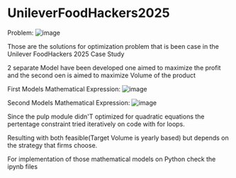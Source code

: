 # UnileverFoodHackers2025
Problem: 
![image](https://github.com/user-attachments/assets/6b8bda71-4ed3-45c7-89d8-066728f92ef5)


Those are the solutions for optimization problem that is been case in the Unilever FoodHackers 2025 Case Study

2 separate Model have been developed one aimed to maximize the profit and the second oen is aimed to maximize Volume of the product


First Models Mathematical Expression:
![image](https://github.com/user-attachments/assets/beeae7a6-e14a-439f-9192-60a3bafc10ff)



Second Models Mathematical Expression:
![image](https://github.com/user-attachments/assets/b9e9cc90-a908-4295-9813-648aef68672c)

Since the pulp module didn'T optimized for quadratic equations the pertentage constraint tried iteratively on code with for loops. 

Resulting with both feasible(Target Volume is yearly based) but depends on the strategy that firms choose.

For implementation of those mathematical models on Python check the ipynb files
